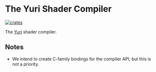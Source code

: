 # The Yuri Shader Compiler

[![crates](https://img.shields.io/crates/v/yuri-lang.svg)](https://crates.io/crates/yuri-lang)

The [Yuri](https://yuri-lang.dev) shader compiler.

## Notes

- We intend to create C-family bindings for the compiler API, but this is not a priority.
